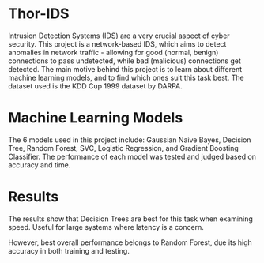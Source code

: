 # Thor-IDS

Intrusion Detection Systems (IDS) are a very crucial aspect of cyber security. This project is a network-based IDS, which aims to detect anomalies in network traffic - allowing for good (normal, benign) connections to pass undetected, while bad (malicious) connections get detected. The main motive behind this project is to learn about different machine learning models, and to find which ones suit this task best. The dataset used is the KDD Cup 1999 dataset by DARPA. 

# Machine Learning Models

The 6 models used in this project include: Gaussian Naive Bayes, Decision Tree, Random Forest, SVC, Logistic Regression, and Gradient Boosting Classifier. The performance of each model was tested and judged based on accuracy and time.

# Results

The results show that Decision Trees are best for this task when examining speed. Useful for large systems where latency is a concern.

However, best overall performance belongs to Random Forest, due its high accuracy in both training and testing.
